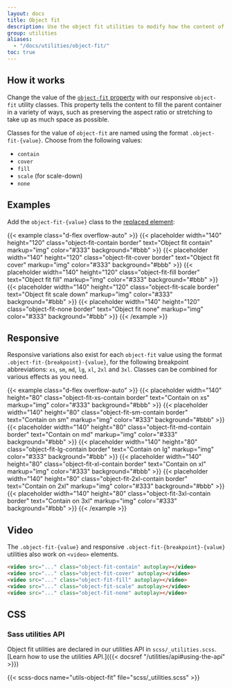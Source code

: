 ```yaml
---
layout: docs
title: Object fit
description: Use the object fit utilities to modify how the content of a [replaced element](https://developer.mozilla.org/en-US/docs/Web/CSS/Replaced_element), such as an `<img>` or `<video>`, should be resized to fit its container.
group: utilities
aliases:
  - "/docs/utilities/object-fit/"
toc: true
---
```


## How it works

Change the value of the [`object-fit` property](https://developer.mozilla.org/en-US/docs/Web/CSS/object-fit) with our responsive `object-fit` utility classes. This property tells the content to fill the parent container in a variety of ways, such as preserving the aspect ratio or stretching to take up as much space as possible.

Classes for the value of `object-fit` are named using the format `.object-fit-{value}`. Choose from the following values:

- `contain`
- `cover`
- `fill`
- `scale` (for scale-down)
- `none`

## Examples

Add the `object-fit-{value}` class to the [replaced element](https://developer.mozilla.org/en-US/docs/Web/CSS/Replaced_element):

{{< example class="d-flex overflow-auto" >}}
{{< placeholder width="140" height="120" class="object-fit-contain border" text="Object fit contain" markup="img" color="#333" background="#bbb" >}}
{{< placeholder width="140" height="120" class="object-fit-cover border" text="Object fit cover" markup="img" color="#333" background="#bbb" >}}
{{< placeholder width="140" height="120" class="object-fit-fill border" text="Object fit fill" markup="img" color="#333" background="#bbb" >}}
{{< placeholder width="140" height="120" class="object-fit-scale border" text="Object fit scale down" markup="img" color="#333" background="#bbb" >}}
{{< placeholder width="140" height="120" class="object-fit-none border" text="Object fit none" markup="img" color="#333" background="#bbb" >}}
{{< /example >}}

## Responsive

Responsive variations also exist for each `object-fit` value using the format `.object-fit-{breakpoint}-{value}`, for the following breakpoint abbreviations: `xs`, `sm`, `md`, `lg`, `xl`, `2xl` and `3xl`. Classes can be combined for various effects as you need.

{{< example class="d-flex overflow-auto" >}}
{{< placeholder width="140" height="80" class="object-fit-xs-contain border" text="Contain on xs" markup="img" color="#333" background="#bbb" >}}
{{< placeholder width="140" height="80" class="object-fit-sm-contain border" text="Contain on sm" markup="img" color="#333" background="#bbb" >}}
{{< placeholder width="140" height="80" class="object-fit-md-contain border" text="Contain on md" markup="img" color="#333" background="#bbb" >}}
{{< placeholder width="140" height="80" class="object-fit-lg-contain border" text="Contain on lg" markup="img" color="#333" background="#bbb" >}}
{{< placeholder width="140" height="80" class="object-fit-xl-contain border" text="Contain on xl" markup="img" color="#333" background="#bbb" >}}
{{< placeholder width="140" height="80" class="object-fit-2xl-contain border" text="Contain on 2xl" markup="img" color="#333" background="#bbb" >}}
{{< placeholder width="140" height="80" class="object-fit-3xl-contain border" text="Contain on 3xl" markup="img" color="#333" background="#bbb" >}}
{{< /example >}}

## Video

The `.object-fit-{value}` and responsive `.object-fit-{breakpoint}-{value}` utilities also work on `<video>` elements.

```html
<video src="..." class="object-fit-contain" autoplay></video>
<video src="..." class="object-fit-cover" autoplay></video>
<video src="..." class="object-fit-fill" autoplay></video>
<video src="..." class="object-fit-scale" autoplay></video>
<video src="..." class="object-fit-none" autoplay></video>
```

## CSS

### Sass utilities API

Object fit utilities are declared in our utilities API in `scss/_utilities.scss`. [Learn how to use the utilities API.]({{< docsref "/utilities/api#using-the-api" >}})

{{< scss-docs name="utils-object-fit" file="scss/_utilities.scss" >}}
